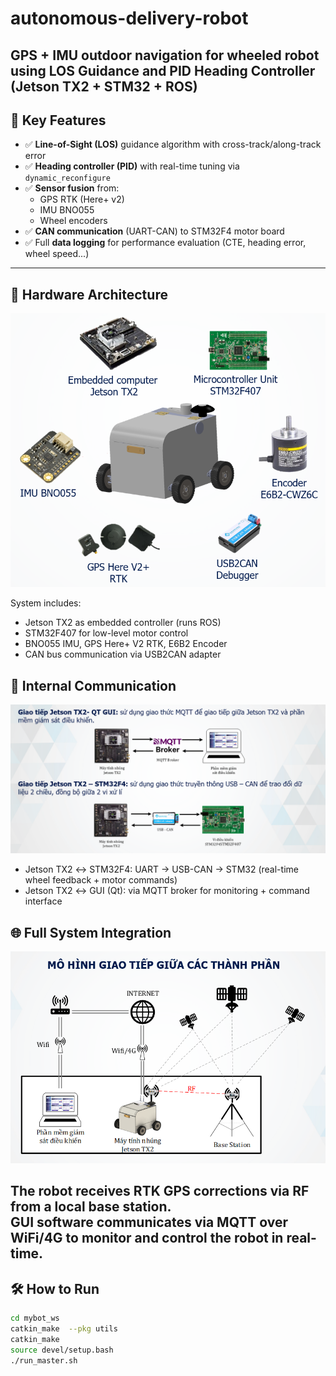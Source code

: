 # autonomous-delivery-robot
GPS + IMU outdoor navigation for wheeled robot using LOS Guidance and PID Heading Controller (Jetson TX2 + STM32 + ROS)
---

## 🧠 Key Features

- ✅ **Line-of-Sight (LOS)** guidance algorithm with cross-track/along-track error
- ✅ **Heading controller (PID)** with real-time tuning via `dynamic_reconfigure`
- ✅ **Sensor fusion** from:
  - GPS RTK (Here+ v2)
  - IMU BNO055
  - Wheel encoders
- ✅ **CAN communication** (UART-CAN) to STM32F4 motor board
- ✅ Full **data logging** for performance evaluation (CTE, heading error, wheel speed...)
---

## 🧱 Hardware Architecture

<p align="center">
  <img src="media/hardware_overview.png" width="600">
</p>

System includes:
- Jetson TX2 as embedded controller (runs ROS)
- STM32F407 for low-level motor control
- BNO055 IMU, GPS Here+ V2 RTK, E6B2 Encoder
- CAN bus communication via USB2CAN adapter
## 🔄 Internal Communication

<p align="center">
  <img src="media/internal_comm.png" width="700">
</p>

- Jetson TX2 ↔ STM32F4: UART → USB-CAN → STM32 (real-time wheel feedback + motor commands)
- Jetson TX2 ↔ GUI (Qt): via MQTT broker for monitoring + command interface
## 🌐 Full System Integration

<p align="center">
  <img src="media/system_overview.png" width="700">
</p>

The robot receives RTK GPS corrections via RF from a local base station.  
GUI software communicates via MQTT over WiFi/4G to monitor and control the robot in real-time.
---

## 🛠 How to Run

```bash
cd mybot_ws
catkin_make  --pkg utils
catkin_make
source devel/setup.bash
./run_master.sh
